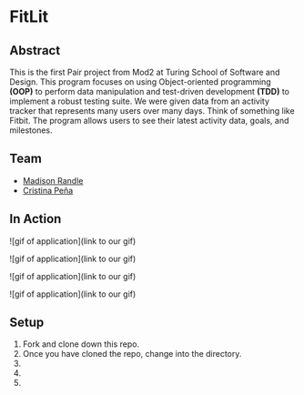 # FitLit
## Abstract
This is the first Pair project from Mod2 at Turing School of Software and Design. This program focuses on using Object-oriented programming **(OOP)** to perform data manipulation and test-driven development **(TDD)** to implement a robust testing suite. We were given data from an activity tracker that represents many users over many days. Think of something like Fitbit. The program allows users to see their latest activity data, goals, and milestones.

## Team
* [Madison Randle](https://github.com/madisonrandle)
* [Cristina Peña](https://github.com/CLPena)

## In Action
![gif of application](link to our gif)

![gif of application](link to our gif)

![gif of application](link to our gif)

![gif of application](link to our gif)

## Setup
1. Fork and clone down this repo.
2. Once you have cloned the repo, change into the directory.
3. 
4.
5.
